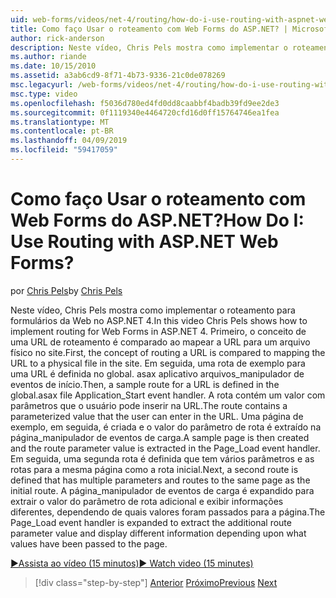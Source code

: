 ```yaml
---
uid: web-forms/videos/net-4/routing/how-do-i-use-routing-with-aspnet-web-forms
title: Como faço Usar o roteamento com Web Forms do ASP.NET? | Microsoft Docs
author: rick-anderson
description: Neste vídeo, Chris Pels mostra como implementar o roteamento para formulários da Web no ASP.NET 4. Primeiro, o conceito de uma URL de roteamento é comparado ao mapear a URL para um p...
ms.author: riande
ms.date: 10/15/2010
ms.assetid: a3ab6cd9-8f71-4b73-9336-21c0de078269
msc.legacyurl: /web-forms/videos/net-4/routing/how-do-i-use-routing-with-aspnet-web-forms
msc.type: video
ms.openlocfilehash: f5036d780ed4fd0dd8caabbf4badb39fd9ee2de3
ms.sourcegitcommit: 0f1119340e4464720cfd16d0ff15764746ea1fea
ms.translationtype: MT
ms.contentlocale: pt-BR
ms.lasthandoff: 04/09/2019
ms.locfileid: "59417059"
---
```

# <a name="how-do-i-use-routing-with-aspnet-web-forms"></a><span data-ttu-id="eb09a-105">Como faço Usar o roteamento com Web Forms do ASP.NET?</span><span class="sxs-lookup"><span data-stu-id="eb09a-105">How Do I: Use Routing with ASP.NET Web Forms?</span></span>

<span data-ttu-id="eb09a-106">por [Chris Pels](https://twitter.com/chrispels)</span><span class="sxs-lookup"><span data-stu-id="eb09a-106">by [Chris Pels](https://twitter.com/chrispels)</span></span>

<span data-ttu-id="eb09a-107">Neste vídeo, Chris Pels mostra como implementar o roteamento para formulários da Web no ASP.NET 4.</span><span class="sxs-lookup"><span data-stu-id="eb09a-107">In this video Chris Pels shows how to implement routing for Web Forms in ASP.NET 4.</span></span> <span data-ttu-id="eb09a-108">Primeiro, o conceito de uma URL de roteamento é comparado ao mapear a URL para um arquivo físico no site.</span><span class="sxs-lookup"><span data-stu-id="eb09a-108">First, the concept of routing a URL is compared to mapping the URL to a physical file in the site.</span></span> <span data-ttu-id="eb09a-109">Em seguida, uma rota de exemplo para uma URL é definida no global. asax aplicativo arquivos\_manipulador de eventos de início.</span><span class="sxs-lookup"><span data-stu-id="eb09a-109">Then, a sample route for a URL is defined in the global.asax file Application\_Start event handler.</span></span> <span data-ttu-id="eb09a-110">A rota contém um valor com parâmetros que o usuário pode inserir na URL.</span><span class="sxs-lookup"><span data-stu-id="eb09a-110">The route contains a parameterized value that the user can enter in the URL.</span></span> <span data-ttu-id="eb09a-111">Uma página de exemplo, em seguida, é criada e o valor do parâmetro de rota é extraído na página\_manipulador de eventos de carga.</span><span class="sxs-lookup"><span data-stu-id="eb09a-111">A sample page is then created and the route parameter value is extracted in the Page\_Load event handler.</span></span> <span data-ttu-id="eb09a-112">Em seguida, uma segunda rota é definida que tem vários parâmetros e as rotas para a mesma página como a rota inicial.</span><span class="sxs-lookup"><span data-stu-id="eb09a-112">Next, a second route is defined that has multiple parameters and routes to the same page as the initial route.</span></span> <span data-ttu-id="eb09a-113">A página\_manipulador de eventos de carga é expandido para extrair o valor do parâmetro de rota adicional e exibir informações diferentes, dependendo de quais valores foram passados para a página.</span><span class="sxs-lookup"><span data-stu-id="eb09a-113">The Page\_Load event handler is expanded to extract the additional route parameter value and display different information depending upon what values have been passed to the page.</span></span>

[<span data-ttu-id="eb09a-114">&#9654;Assista ao vídeo (15 minutos)</span><span class="sxs-lookup"><span data-stu-id="eb09a-114">&#9654; Watch video (15 minutes)</span></span>](https://channel9.msdn.com/Blogs/ASP-NET-Site-Videos/how-do-i-use-routing-with-aspnet-web-forms)

> [!div class="step-by-step"]
> <span data-ttu-id="eb09a-115">[Anterior](aspnet-4-quick-hit-outbound-webforms-routing.md)
> [Próximo](how-do-i-work-with-urls-in-aspnet-routing.md)</span><span class="sxs-lookup"><span data-stu-id="eb09a-115">[Previous](aspnet-4-quick-hit-outbound-webforms-routing.md)
[Next](how-do-i-work-with-urls-in-aspnet-routing.md)</span></span>
